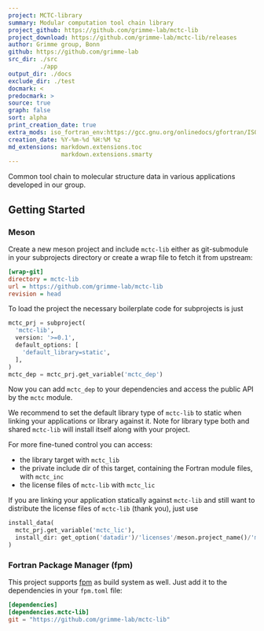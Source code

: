 ```yaml
---
project: MCTC-library
summary: Modular computation tool chain library
project_github: https://github.com/grimme-lab/mctc-lib
project_download: https://github.com/grimme-lab/mctc-lib/releases
author: Grimme group, Bonn
github: https://github.com/grimme-lab
src_dir: ./src
         ./app
output_dir: ./docs
exclude_dir: ./test
docmark: <
predocmark: >
source: true
graph: false
sort: alpha
print_creation_date: true
extra_mods: iso_fortran_env:https://gcc.gnu.org/onlinedocs/gfortran/ISO_005fFORTRAN_005fENV.html
creation_date: %Y-%m-%d %H:%M %z
md_extensions: markdown.extensions.toc
               markdown.extensions.smarty
---
```


Common tool chain to molecular structure data in various applications developed in our group.


## Getting Started

### Meson

Create a new meson project and include `mctc-lib` either as git-submodule in your subprojects directory or create a wrap file to fetch it from upstream:

```ini
[wrap-git]
directory = mctc-lib
url = https://github.com/grimme-lab/mctc-lib
revision = head
```

To load the project the necessary boilerplate code for subprojects is just

<!--pygments doesn't know about meson, python highlighting looks okayish-->
```python
mctc_prj = subproject(
  'mctc-lib',
  version: '>=0.1',
  default_options: [
    'default_library=static',
  ],
)
mctc_dep = mctc_prj.get_variable('mctc_dep')
```

Now you can add `mctc_dep` to your dependencies and access the public API by the `mctc` module.

We recommend to set the default library type of `mctc-lib` to static when linking your applications or library against it.
Note for library type both and shared `mctc-lib` will install itself along with your project.

For more fine-tuned control you can access:

- the library target with `mctc_lib`
- the private include dir of this target, containing the Fortran module files, with `mctc_inc`
- the license files of `mctc-lib` with `mctc_lic`

If you are linking your application statically against `mctc-lib` and still want to distribute the license files of `mctc-lib` (thank you), just use

```python
install_data(
  mctc_prj.get_variable('mctc_lic'),
  install_dir: get_option('datadir')/'licenses'/meson.project_name()/'mctc-lib',
)
```


### Fortran Package Manager (fpm)

This project supports [fpm](https://github.com/fortran-lang/fpm) as build system as well.
Just add it to the dependencies in your `fpm.toml` file:

```toml
[dependencies]
[dependencies.mctc-lib]
git = "https://github.com/grimme-lab/mctc-lib"
```
